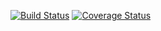 [![Build Status](https://travis-ci.org/VSVverkeerskunde/gvq-admin-ui.svg?branch=master)](https://travis-ci.org/VSVverkeerskunde/gvq-admin-ui)
[![Coverage Status](https://coveralls.io/repos/github/VSVverkeerskunde/gvq-admin-ui/badge.svg?branch=master)](https://coveralls.io/github/VSVverkeerskunde/gvq-admin-ui?branch=master)